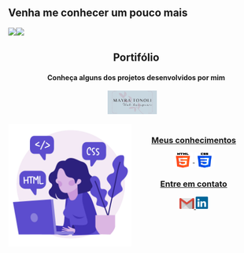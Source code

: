 ## Venha me conhecer um pouco mais
<div>
  
  <img align="left" height="120em" src="https://github-readme-stats.vercel.app/api/top-langs/?username=MayraTonoli&layout=compact&langs_count=16&theme=buefy"/>
  <img  height="120em" src="https://github-readme-stats.vercel.app/api?username=MayraTonoli&show_icons=true&theme=buefy&include_all_commits=true&count_private=true"/>
  
</div>

<div>
       <div align="center">
        <h2 align="center">Portifólio</h2>
          <h4>Conheça alguns dos projetos desenvolvidos por mim</h4>
            <a href = "https://mayratonoli.github.io/Projeto-site-pessoal/">
             <img width="100px" src="logopessoal.png">
        
      

<div align="center">
    <div style="display: inline_block"><br>
      	<img align="left" height="250" alt="logo" src="2823496.png">
      <h3 align="center"> Meus conhecimentos</h3>
         <img align="center" height="30" width="40" alt="html-icon" src="html-5.png">
      	<img align="center" height="30" width="40" alt="css-icon" src="css-3.png">
     </div>
     
        
   <div>
    <h3 align="center">Entre em contato</h3>
    <a href = "mailto: work.mayratonolijobs@gmail.com">
      <img width="30" src="gmail.svg">
    </a>
    <a href = "https://www.linkedin.com/in/mayra-tonoli/">
      <img width="25" src="linkedin.svg">
    </a>
   <!-- <a href = "https://www.youtube.com/channel/UCd5Ivcm28R1C3fCQKbOx2cg">
      <img width="35" src="youtube.svg">
    </a>
    <a href = "https://www.instagram.com/devparadev/">
      <img width="25" src="instagram.png"> 
    </a> -->
  </div>

